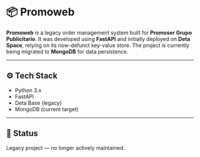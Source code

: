 # 📦 Promoweb

**Promoweb** is a legacy order management system built for **Promoser Grupo Publicitario**. It was developed using **FastAPI** and initially deployed on **Deta Space**, relying on its now-defunct key-value store. The project is currently being migrated to **MongoDB** for data persistence.

---

## ⚙️ Tech Stack

- Python 3.x
- FastAPI
- Deta Base (legacy)
- MongoDB (current target)

---

## 📁 Status

Legacy project — no longer actively maintained.